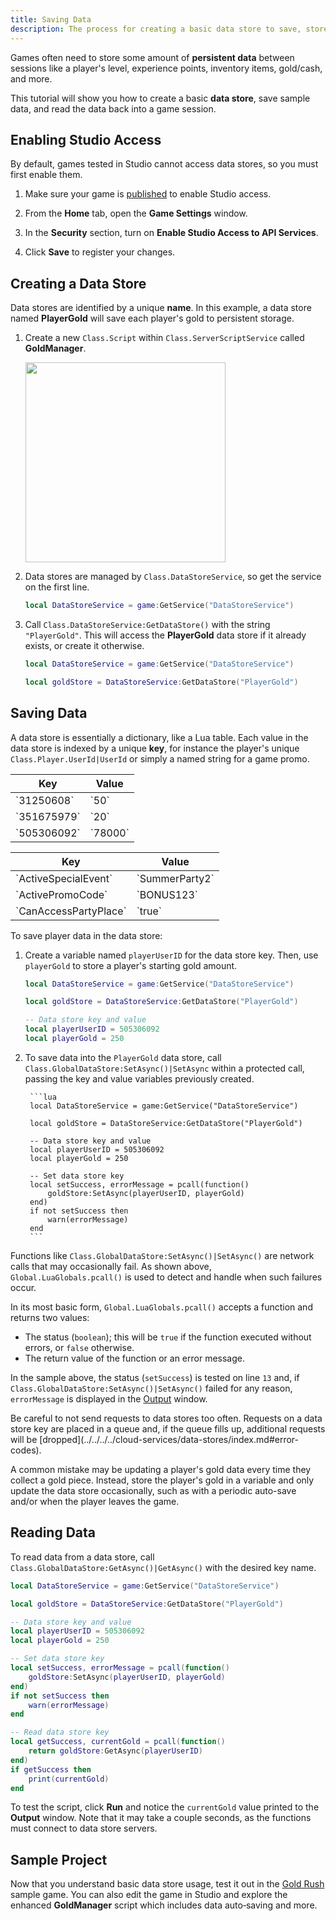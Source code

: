 ```yaml
---
title: Saving Data
description: The process for creating a basic data store to save, store, and read data back.
---
```


Games often need to store some amount of **persistent data** between sessions like a player's level, experience points, inventory items, gold/cash, and more.

This tutorial will show you how to create a basic **data store**, save sample data, and read the data back into a game session.

## Enabling Studio Access

By default, games tested in Studio cannot access data stores, so you must first enable them.

1. Make sure your game is [published](../../../../production/publishing/publishing-experiences-and-places.md) to enable Studio access.

2. From the **Home** tab, open the **Game Settings** window.

3. In the **Security** section, turn on **Enable Studio Access to API Services**.

4. Click **Save** to register your changes.

## Creating a Data Store

Data stores are identified by a unique **name**. In this example, a data store named **PlayerGold** will save each player's gold to persistent storage.

1. Create a new `Class.Script` within `Class.ServerScriptService` called **GoldManager**.

   <img src="../../../../assets/tutorials/intro-to-saving-data/ServerScriptService-GoldManager.png" width="320" />

2. Data stores are managed by `Class.DataStoreService`, so get the service on the first line.

   ```lua
   local DataStoreService = game:GetService("DataStoreService")
   ```

3. Call `Class.DataStoreService:GetDataStore()` with the string `"PlayerGold"`. This will access the **PlayerGold** data store if it already exists, or create it otherwise.

   ```lua
   local DataStoreService = game:GetService("DataStoreService")

   local goldStore = DataStoreService:GetDataStore("PlayerGold")
   ```

## Saving Data

A data store is essentially a dictionary, like a Lua table. Each value in the data store is indexed by a unique **key**, for instance the player's unique `Class.Player.UserId|UserId` or simply a named string for a game promo.

<Tabs>
<TabItem label="Player Data Example">
<table>
    <thead>
        <tr>
            <th>Key</th>
            <th>Value</th>
        </tr>
    </thead>
    <tbody>
        <tr>
    <td>`31250608`</td>
    <td>`50`</td>
    </tr>
    <tr>
    <td>`351675979`</td>
    <td>`20`</td>
    </tr>
    <tr>
    <td>`505306092`</td>
    <td>`78000`</td>
    </tr>
    </tbody>
</table>

</TabItem>
<TabItem label="Promo Examples">
<table>
  <thead>
      <tr>
          <th>Key</th>
          <th>Value</th>
      </tr>
  </thead>
  <tbody>
      <tr>
  <td>`ActiveSpecialEvent`</td>
  <td>`SummerParty2`</td>
  </tr>
  <tr>
  <td>`ActivePromoCode`</td>
  <td>`BONUS123`</td>
  </tr>
  <tr>
  <td>`CanAccessPartyPlace`</td>
  <td>`true`</td>
  </tr>
  </tbody>
</table>

</TabItem>
</Tabs>

To save player data in the data store:

1. Create a variable named `playerUserID` for the data store key. Then, use `playerGold` to store a player's starting gold amount.

   ```lua
   local DataStoreService = game:GetService("DataStoreService")

   local goldStore = DataStoreService:GetDataStore("PlayerGold")

   -- Data store key and value
   local playerUserID = 505306092
   local playerGold = 250
   ```

2. To save data into the `PlayerGold` data store, call `Class.GlobalDataStore:SetAsync()|SetAsync` within a protected call, passing the key and value variables previously created.

		```lua
		local DataStoreService = game:GetService("DataStoreService")

		local goldStore = DataStoreService:GetDataStore("PlayerGold")

		-- Data store key and value
		local playerUserID = 505306092
		local playerGold = 250

		-- Set data store key
		local setSuccess, errorMessage = pcall(function()
			goldStore:SetAsync(playerUserID, playerGold)
		end)
		if not setSuccess then
			warn(errorMessage)
		end
		```

Functions like `Class.GlobalDataStore:SetAsync()|SetAsync()` are network calls that may occasionally fail. As shown above, `Global.LuaGlobals.pcall()` is used to detect and handle when such failures occur.

In its most basic form, `Global.LuaGlobals.pcall()` accepts a function and returns two values:

- The status (`boolean`); this will be `true` if the function executed without errors, or `false` otherwise.
- The return value of the function or an error message.

In the sample above, the status (`setSuccess`) is tested on line `13` and, if `Class.GlobalDataStore:SetAsync()|SetAsync()` failed for any reason, `errorMessage` is displayed in the [Output](../../../../studio/output.md) window.

<Alert severity="warning">
Be careful to not send requests to data stores too often. Requests on a data store key are placed in a queue and, if the queue fills up, additional requests will be [dropped](../../../../cloud-services/data-stores/index.md#error-codes).

A common mistake may be updating a player's gold data every time they collect a gold piece. Instead, store the player's gold in a variable and only update the data store occasionally, such as with a periodic auto-save and/or when the player leaves the game.
</Alert>

## Reading Data

To read data from a data store, call `Class.GlobalDataStore:GetAsync()|GetAsync()` with the desired key name.

```lua
local DataStoreService = game:GetService("DataStoreService")

local goldStore = DataStoreService:GetDataStore("PlayerGold")

-- Data store key and value
local playerUserID = 505306092
local playerGold = 250

-- Set data store key
local setSuccess, errorMessage = pcall(function()
	goldStore:SetAsync(playerUserID, playerGold)
end)
if not setSuccess then
	warn(errorMessage)
end

-- Read data store key
local getSuccess, currentGold = pcall(function()
	return goldStore:GetAsync(playerUserID)
end)
if getSuccess then
	print(currentGold)
end
```

To test the script, click **Run** and notice the `currentGold` value printed to the **Output** window. Note that it may take a couple seconds, as the functions must connect to data store servers.

## Sample Project

Now that you understand basic data store usage, test it out in the [Gold Rush](https://www.roblox.com/games/5268331031/Gold-Rush) sample game. You can also edit the game in Studio and explore the enhanced **GoldManager** script which includes data auto‑saving and more.

<UseStudioButton variant="" buttonTextTranslationKey="Action.EditInStudio" placeId="5268331031" universeId="1845192636" />
